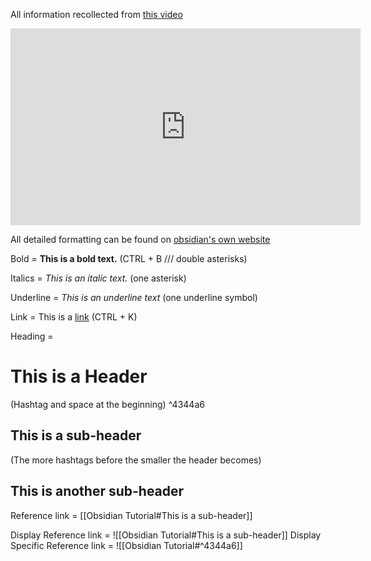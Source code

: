 All information recollected from [this video](https://www.youtube.com/watch?v=WqKluXIra70&ab_channel=Dabi)

<iframe width="560" height="315" src="https://www.youtube.com/embed/WqKluXIra70" title="YouTube video player" frameborder="0" allow="accelerometer; autoplay; clipboard-write; encrypted-media; gyroscope; picture-in-picture" allowfullscreen></iframe>

All detailed formatting can be found on [obsidian's own website](https://help.obsidian.md/How+to/Format+your+notes)

Bold = **This is a bold text.** (CTRL + B /// double asterisks)

Italics = *This is an italic text.* (one asterisk)

Underline = _This is an underline text_ (one underline symbol)

Link = This is a [link](https://www.google.com) (CTRL + K)

Heading = 

# This is a Header

(Hashtag and space at the beginning) ^4344a6

## This is a sub-header

(The more hashtags before the smaller the header becomes) 

## This is another sub-header

Reference link = [[Obsidian Tutorial#This is a sub-header]]

Display Reference link = ![[Obsidian Tutorial#This is a sub-header]]
Display Specific Reference link = ![[Obsidian Tutorial#^4344a6]]